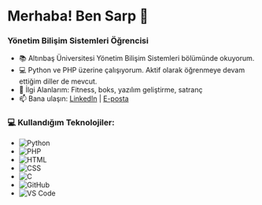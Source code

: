 # Merhaba! Ben Sarp 👋
### Yönetim Bilişim Sistemleri Öğrencisi

- 📚 Altınbaş Üniversitesi Yönetim Bilişim Sistemleri bölümünde okuyorum.
- 💻 Python ve PHP üzerine çalışıyorum. Aktif olarak öğrenmeye devam ettiğim diller de mevcut.
- 🎯 İlgi Alanlarım: Fitness, boks, yazılım geliştirme, satranç
- 📫 Bana ulaşın: [LinkedIn](https://www.linkedin.com/in/sarp-torun/) | [E-posta](mailto:s.altnoq@gmail.com)

### 💻 Kullandığım Teknolojiler:
- ![Python](https://img.shields.io/badge/-Python-3776AB?logo=python&logoColor=white&style=for-the-badge)
- ![PHP](https://img.shields.io/badge/-PHP-777BB4?logo=php&logoColor=white&style=for-the-badge)
- ![HTML](https://img.shields.io/badge/-HTML-E34F26?logo=html5&logoColor=white&style=for-the-badge)
- ![CSS](https://img.shields.io/badge/-CSS-1572B6?logo=css3&logoColor=white&style=for-the-badge)
- ![C](https://img.shields.io/badge/-C-A8B9CC?logo=c&logoColor=white&style=for-the-badge)
- ![GitHub](https://img.shields.io/badge/-GitHub-181717?logo=github&logoColor=white&style=for-the-badge)
- ![VS Code](https://img.shields.io/badge/-VS%20Code-007ACC?logo=visual-studio-code&logoColor=white&style=for-the-badge)

